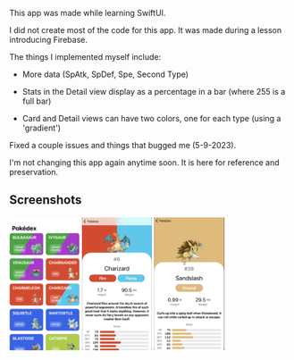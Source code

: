 This app was made while learning SwiftUI.

I did not create most of the code for this app. It was made during a lesson introducing Firebase.

  The things I implemented myself include:
  
  - More data (SpAtk, SpDef, Spe, Second Type)
  
  - Stats in the Detail view display as a percentage in a bar (where 255 is a full bar)
  
  - Card and Detail views can have two colors, one for each type (using a 'gradient')

Fixed a couple issues and things that bugged me (5-9-2023).

I'm not changing this app again anytime soon.
 It is here for reference and preservation.

Screenshots
--

<img src="/Screenshots/pokedex.png" width="25%" height="25%">  <img src="/Screenshots/detail6.png" width="24.8%" height="24.8%">  <img src="/Screenshots/detail28.png" width="25%" height="25%">
